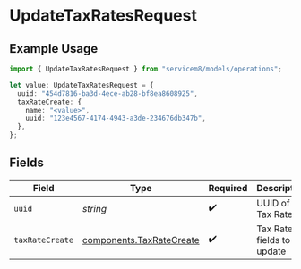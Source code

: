 # UpdateTaxRatesRequest

## Example Usage

```typescript
import { UpdateTaxRatesRequest } from "servicem8/models/operations";

let value: UpdateTaxRatesRequest = {
  uuid: "454d7816-ba3d-4ece-ab28-bf8ea8608925",
  taxRateCreate: {
    name: "<value>",
    uuid: "123e4567-4174-4943-a3de-234676db347b",
  },
};
```

## Fields

| Field                                                                | Type                                                                 | Required                                                             | Description                                                          |
| -------------------------------------------------------------------- | -------------------------------------------------------------------- | -------------------------------------------------------------------- | -------------------------------------------------------------------- |
| `uuid`                                                               | *string*                                                             | :heavy_check_mark:                                                   | UUID of the Tax Rate                                                 |
| `taxRateCreate`                                                      | [components.TaxRateCreate](../../models/components/taxratecreate.md) | :heavy_check_mark:                                                   | Tax Rate fields to update                                            |